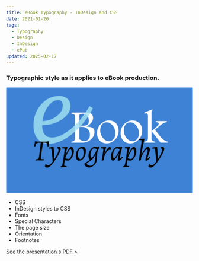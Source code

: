 ```yaml
---
title: eBook Typography - InDesign and CSS
date: 2021-01-20
tags:
  - Typography
  - Design
  - InDesign
  - ePub
updated: 2025-02-17
---
```

### Typographic style as it applies to eBook production.


![The first slide](../media/presentation_images/eBookTypography.001.jpeg)

- CSS
- InDesign styles to CSS
- Fonts
- Special Characters
- The page size
- Orientation
- Footnotes

[See the presentation s PDF >](../media/keynotes/ebooktypography_full.pdf)